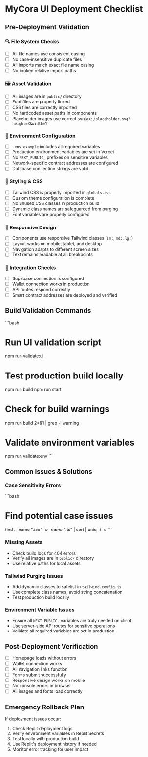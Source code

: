 # MyCora UI Deployment Checklist

## Pre-Deployment Validation

### 🔍 File System Checks
- [ ] All file names use consistent casing
- [ ] No case-insensitive duplicate files
- [ ] All imports match exact file name casing
- [ ] No broken relative import paths

### 🖼️ Asset Validation
- [ ] All images are in `public/` directory
- [ ] Font files are properly linked
- [ ] CSS files are correctly imported
- [ ] No hardcoded asset paths in components
- [ ] Placeholder images use correct syntax: `/placeholder.svg?height=X&width=Y`

### 🔧 Environment Configuration
- [ ] `.env.example` includes all required variables
- [ ] Production environment variables are set in Vercel
- [ ] No `NEXT_PUBLIC_` prefixes on sensitive variables
- [ ] Network-specific contract addresses are configured
- [ ] Database connection strings are valid

### 🎨 Styling & CSS
- [ ] Tailwind CSS is properly imported in `globals.css`
- [ ] Custom theme configuration is complete
- [ ] No unused CSS classes in production build
- [ ] Dynamic class names are safeguarded from purging
- [ ] Font variables are properly configured

### 📱 Responsive Design
- [ ] Components use responsive Tailwind classes (`sm:`, `md:`, `lg:`)
- [ ] Layout works on mobile, tablet, and desktop
- [ ] Navigation adapts to different screen sizes
- [ ] Text remains readable at all breakpoints

### 🔗 Integration Checks
- [ ] Supabase connection is configured
- [ ] Wallet connection works in production
- [ ] API routes respond correctly
- [ ] Smart contract addresses are deployed and verified

## Build Validation Commands

\`\`\`bash
# Run UI validation script
npm run validate:ui

# Test production build locally
npm run build
npm run start

# Check for build warnings
npm run build 2>&1 | grep -i warning

# Validate environment variables
npm run validate:env
\`\`\`

## Common Issues & Solutions

### Case Sensitivity Errors
\`\`\`bash
# Find potential case issues
find . -name "*.tsx" -o -name "*.ts" | sort | uniq -i -d
\`\`\`

### Missing Assets
- Check build logs for 404 errors
- Verify all images are in `public/` directory
- Use relative paths for local assets

### Tailwind Purging Issues
- Add dynamic classes to safelist in `tailwind.config.js`
- Use complete class names, avoid string concatenation
- Test production build locally

### Environment Variable Issues
- Ensure all `NEXT_PUBLIC_` variables are truly needed on client
- Use server-side API routes for sensitive operations
- Validate all required variables are set in production

## Post-Deployment Verification

- [ ] Homepage loads without errors
- [ ] Wallet connection works
- [ ] All navigation links function
- [ ] Forms submit successfully
- [ ] Responsive design works on mobile
- [ ] No console errors in browser
- [ ] All images and fonts load correctly

## Emergency Rollback Plan

If deployment issues occur:
1. Check Replit deployment logs
2. Verify environment variables in Replit Secrets
3. Test locally with production build
4. Use Replit's deployment history if needed
5. Monitor error tracking for user impact
